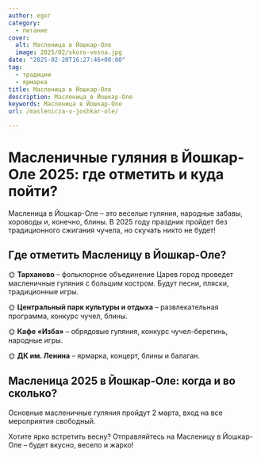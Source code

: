 ```yaml
---
author: egor
category:
  - питание
cover:
  alt: Масленица в Йошкар-Оле
  image: 2025/02/skoro-vesna.jpg
date: "2025-02-20T16:27:46+00:00"
tag:
  - традиции
  - ярмарка
title: Масленица в Йошкар-Оле
description: Масленица в Йошкар-Оле
keywords: Масленица в Йошкар-Оле
url: /maslenicza-v-joshkar-ole/

---
```

# Масленичные гуляния в Йошкар-Оле 2025: где отметить и куда пойти?

Масленица в Йошкар-Оле – это веселые гуляния, народные забавы, хороводы и, конечно, блины. В 2025 году праздник пройдет без традиционного сжигания чучела, но скучать никто не будет!

## Где отметить Масленицу в Йошкар-Оле?

🌞 **Тарханово** – фольклорное объединение Царев город проведет масленичные гуляния с большим костром. Будут песни, пляски, традиционные игры.

🌞 **Центральный парк культуры и отдыха** – развлекательная программа, конкурс чучел, блины.

🌞 **Кафе «Изба»** – обрядовые гуляния, конкурс чучел-берегинь, народные игры.

🌞 **ДК им. Ленина** – ярмарка, концерт, блины и балаган.

## Масленица 2025 в Йошкар-Оле: когда и во сколько?

Основные масленичные гуляния пройдут 2 марта, вход на все мероприятия свободный.

Хотите ярко встретить весну? Отправляйтесь на Масленицу в Йошкар-Оле – будет вкусно, весело и жарко!
